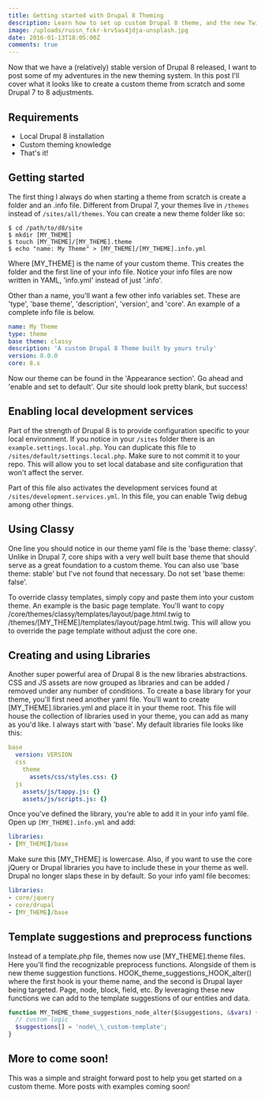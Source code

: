 ```yaml
---
title: Getting started with Drupal 8 Theming
description: Learn how to set up custom Drupal 8 theme, and the new Twig system behind it.
image: /uploads/russn_fckr-krv5as4jdja-unsplash.jpg
date: 2016-01-13T18:05:00Z
comments: true
---
```


Now that we have a (relatively) stable version of Drupal 8 released, I want to post some of my adventures in the new theming system. In this post I'll cover what it looks like to create a custom theme from scratch and some Drupal 7 to 8 adjustments.

## Requirements

- Local Drupal 8 installation
- Custom theming knowledge
- That's it!

## Getting started

The first thing I always do when starting a theme from scratch is create a folder and an .info file. Different from Drupal 7, your themes live in `/themes` instead of `/sites/all/themes`. You can create a new theme folder like so:

```shell
$ cd /path/to/d8/site
$ mkdir [MY_THEME]
$ touch [MY_THEME]/[MY_THEME].theme
$ echo "name: My Theme" > [MY_THEME]/[MY_THEME].info.yml
```

Where [MY_THEME] is the name of your custom theme. This creates the folder and the first line of your info file. Notice your info files are now written in YAML, 'info.yml' instead of just '.info'.

Other than a name, you'll want a few other info variables set. These are 'type', 'base theme', 'description', 'version', and 'core'. An example of a complete info file is below.

```yaml
name: My Theme
type: theme
base theme: classy
description: 'A custom Drupal 8 Theme built by yours truly'
version: 8.0.0
core: 8.x
```

Now our theme can be found in the 'Appearance section'. Go ahead and 'enable and set to default'. Our site should look pretty blank, but success!

## Enabling local development services

Part of the strength of Drupal 8 is to provide configuration specific to your local environment. If you notice in your `/sites` folder there is an `example.settings.local.php`. You can duplicate this file to `/sites/default/settings.local.php`. Make sure to not commit it to your repo. This will allow you to set local database and site configuration that won't affect the server.

Part of this file also activates the development services found at `/sites/development.services.yml`. In this file, you can enable Twig debug among other things.

## Using Classy

One line you should notice in our theme yaml file is the 'base theme: classy'. Unlike in Drupal 7, core ships with a very well built base theme that should serve as a great foundation to a custom theme. You can also use 'base theme: stable' but I've not found that necessary. Do not set 'base theme: false'.

To override classy templates, simply copy and paste them into your custom theme. An example is the basic page template. You'll want to copy /core/themes/classy/templates/layout/page.html.twig to /themes/[MY_THEME]/templates/layout/page.html.twig. This will allow you to override the page template without adjust the core one.

## Creating and using Libraries

Another super powerful area of Drupal 8 is the new libraries abstractions. CSS and JS assets are now grouped as libraries and can be added / removed under any number of conditions. To create a base library for your theme, you'll first need another yaml file. You'll want to create [MY_THEME].libraries.yml and place it in your theme root. This file will house the collection of libraries used in your theme, you can add as many as you'd like. I always start with 'base'. My default libraries file looks like this:

```yaml
base
  version: VERSION
  css
    theme
      assets/css/styles.css: {}
  js
    assets/js/tappy.js: {}
    assets/js/scripts.js: {}
```

Once you've defined the library, you're able to add it in your info yaml file. Open up `[MY_THEME].info.yml` and add:

```yaml
libraries:
- [MY_THEME]/base
```

Make sure this [MY_THEME] is lowercase. Also, if you want to use the core jQuery or Drupal libraries you have to include these in your theme as well. Drupal no longer slaps these in by default. So your info yaml file becomes:

```yaml
libraries:
- core/jquery
- core/drupal
- [MY_THEME]/base
```

## Template suggestions and preprocess functions

Instead of a template.php file, themes now use [MY_THEME].theme files. Here you'll find the recognizable preprocess functions. Alongside of them is new theme suggestion functions. HOOK_theme_suggestions_HOOK_alter() where the first hook is your theme name, and the second is Drupal layer being targeted. Page, node, block, field, etc. By leveraging these new functions we can add to the template suggestions of our entities and data.

```php
function MY_THEME_theme_suggestions_node_alter($&suggestions, &$vars) {
  // custom logic
  $suggestions[] = 'node\_\_custom-template';
}
```

## More to come soon!

This was a simple and straight forward post to help you get started on a custom theme. More posts with examples coming soon!
